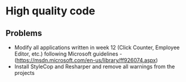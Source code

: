 
# High quality code

##  Problems 

* Modify all applications written in week 12 (Click Counter, Employee Editor, etc.) following Microsoft guidelines -
(https://msdn.microsoft.com/en-us/library/ff926074.aspx)
* Install StyleCop and Resharper and remove all warnings from the projects

